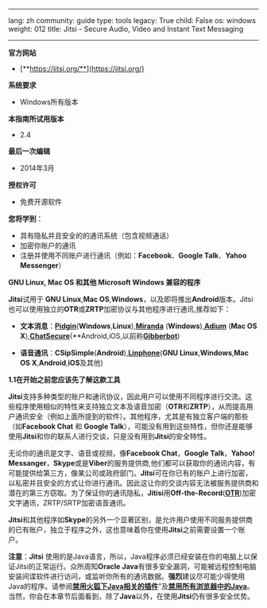 

---

lang: zh
community: guide
type: tools
legacy: True
child: False
os: windows
weight: 012
title: Jitsi - Secure Audio, Video and Instant Text Messaging 

---

**官方网站**

- [**https://jitsi.org/**](https://jitsi.org/)

**系统要求**

- Windows所有版本

**本指南所试用版本**

- 2.4

**最后一次编辑**

- 2014年3月

**授权许可**

- 免费开源软件

**您将学到**：

- 具有隐私并且安全的的通讯系统（包含视频通话）
- 加密你账户的通讯
- 注册并使用不同账户进行通讯（例如：**Facebook**、**Google Talk**、**Yahoo Messenger**）



**GNU Linux, Mac OS 和其他 Microsoft Windows 兼容的程序**

 

**Jitsi**试用于 **GNU Linux**,**Mac OS**,**Windows**，以及即将推出**Android**版本。Jitsi也可以使用独立的**OTR**或**ZRTP**加密协议与其他程序进行通讯,推荐如下：

  - **文本消息**：[**Pidgin**](/zh/pidgin_main)(**Windows**,**Linux**),[**Miranda**](http://www.miranda-im.org/) (**Windows**),[**Adium**](http://adium.im/) (**Mac OS X**),[**ChatSecure**](https://guardianproject.info/apps/chatsecure/)(**Android,iOS,以前称[**Gibberbot**](/zh/Gibberbot_main))

  - **语音通讯**：**CSipSimple**(**Android**),[**Linphone**](http://www.linphone.org/)(**GNU Linux**,**Windows**,**Mac OS X**,**Android**,**iOS**及其他)



**1.1在开始之前您应该先了解这款工具**

**Jitsi**支持多种类型的账户和通讯协议，因此用户可以使用不同程序进行交流。这些程序使用相似的特性来支持独立文本及语音加密（**OTR**和**ZRTP**），从而提高用户通讯安全（例如上面所提到的软件）。其他程序，尤其是有独立客户端的那些（如**Facebook Chat** 和 **Google Talk**），可能没有用到这些特性，但你还是能够使用**Jitsi**和你的联系人进行交谈，只是没有用到**Jitsi**的安全特性。

无论你的通讯是文字、语音或视频，像**Facebook Chat**，**Google Talk**，**Yahoo! Messanger**，**Skype**或是**Viber**的服务提供商,他们都可以获取你的通讯内容，有可能提供给第三方，像某公司或政府部门。**Jitsi**可在你已有的账户上进行加密，以私密并且安全的方式让你进行通讯。因此这让你的交谈内容无法被服务提供商和潜在的第三方窃取。为了保证你的通讯隐私，**Jitisi**用**Off-the-Record**([**OTR**](/zh/glossary#OTR))加密文字通讯，ZRTP/SRTP加密语音通讯。

**Jitsi**和其他程序如**Skype**的另外一个显著区别，是允许用户使用不同服务提供商的已有账户，独立于程序之外，这也意味着你在使用**Jitsi**之前需要设置一个账户。

**注意**：**Jitsi** 使用的是Java语言，所以，Java程序必须已经安装在你的电脑上以保证Jitsi的正常运行。众所周知**Oracle Java**有很多安全漏洞，可能被远程控制电脑安装间谍软件进行访问，或监听你所有的通讯数据。**强烈**建议尽可能少得使用Java的程序。请参阅[**禁用火狐下Java相关的插件**](/zh/firefox_noscript#4.0)”及[**禁用所有浏览器中的Java**](https://www.java.com/en/download/help/disable_browser.xml)。当然，你会在本章节后面看到，除了**Java**以外，在使用**Jitsi**仍有很多安全优势。

